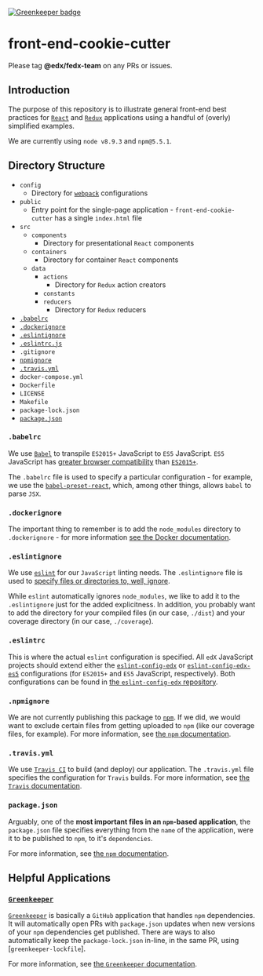 [![Greenkeeper badge](https://badges.greenkeeper.io/edx/front-end-cookie-cutter-application.svg)](https://greenkeeper.io/)

# front-end-cookie-cutter

Please tag **@edx/fedx-team** on any PRs or issues.

## Introduction

The purpose of this repository is to illustrate general front-end best practices for [`React`](https://reactjs.org/) and [`Redux`](https://redux.js.org) applications using a handful of (overly) simplified examples.

We are currently using `node v8.9.3` and `npm@5.5.1`.

## Directory Structure

* `config`
  * Directory for [`webpack`](https://webpack.js.org/) configurations
* `public`
  * Entry point for the single-page application - `front-end-cookie-cutter` has a single `index.html` file
* `src`
  * `components`
    * Directory for presentational `React` components
  * `containers`
    * Directory for container `React` components
  * `data`
    * `actions`
      * Directory for `Redux` action creators
    * `constants`
    * `reducers`
      * Directory for `Redux` reducers
* [`.babelrc`](#babelrc)
* [`.dockerignore`](#dockerignore)
* [`.eslintignore`](#eslintignore)
* [`.eslintrc.js`](#eslintrcjs)
* `.gitignore`
* [`npmignore`](#npmignore)
* [`.travis.yml`](#travisyml)
* `docker-compose.yml`
* `Dockerfile`
* `LICENSE`
* `Makefile`
* `package-lock.json`
* [`package.json`](#packagejson)

### `.babelrc`

We use [`Babel`](https://babeljs.io/) to transpile `ES2015+` JavaScript to `ES5` JavaScript. `ES5` JavaScript has [greater browser compatibility](http://kangax.github.io/compat-table/es5/) than [`ES2015+`](http://kangax.github.io/compat-table/es6/).

The `.babelrc` file is used to specify a particular configuration - for example, we use the [`babel-preset-react`](https://babeljs.io/docs/plugins/preset-react/), which, among other things, allows `babel` to parse `JSX`.

### `.dockerignore`

The important thing to remember is to add the `node_modules` directory to `.dockerignore` - for more information [see the Docker documentation](https://docs.docker.com/engine/reference/builder/#dockerignore-file).

### `.eslintignore`

We use [`eslint`](https://eslint.org/) for our `JavaScript` linting needs. The `.eslintignore` file is used to [specify files or directories to, well, ignore](https://eslint.org/docs/user-guide/configuring#ignoring-files-and-directories).

While `eslint` automatically ignores `node_modules`, we like to add it to the `.eslintignore` just for the added explicitness. In addition, you probably want to add the directory for your compiled files (in our case, `./dist`) and your coverage directory (in our case, `./coverage`).

### `.eslintrc`

This is where the actual `eslint` configuration is specified. All `edX` JavaScript projects should extend either the [`eslint-config-edx`](https://github.com/edx/eslint-config-edx/blob/master/packages/eslint-config-edx/README.md) or [`eslint-config-edx-es5`](https://github.com/edx/eslint-config-edx/blob/master/packages/eslint-config-edx-es5/README.md) configurations (for `ES2015+` and `ES5` JavaScript, respectively). Both configurations can be found in [the `eslint-config-edx` repository](https://github.com/edx/eslint-config-edx).

### `.npmignore`

We are not currently publishing this package to [`npm`](https://www.npmjs.com/). If we did, we would want to exclude certain files from getting uploaded to `npm` (like our coverage files, for example). For more information, see [the `npm` documentation](https://docs.npmjs.com/misc/developers#keeping-files-out-of-your-package).

### `.travis.yml`

We use [`Travis CI`](https://travis-ci.org/) to build (and deploy) our application. The `.travis.yml` file specifies the configuration for `Travis` builds. For more information, see [the `Travis` documentation](https://docs.travis-ci.com/user/customizing-the-build/).

### `package.json`

Arguably, one of the **most important files in an `npm`-based application**, the `package.json` file specifies everything from the `name` of the application, were it to be published to `npm`, to it's `dependencies`.

For more information, see [the `npm` documentation](https://docs.npmjs.com/files/package.json).

## Helpful Applications

### [`Greenkeeper`](https://greenkeeper.io/)

[`Greenkeeper`](https://greenkeeper.io/) is basically a `GitHub` application that handles `npm` dependencies. It will automatically open PRs with `package.json` updates when new versions of your `npm` dependencies get published. There are ways to also automatically keep the `package-lock.json` in-line, in the same PR, using [`greenkeeper-lockfile`].

For more information, see [the `Greenkeeper` documentation](https://greenkeeper.io/docs.html#what-greenkeeper-does).
